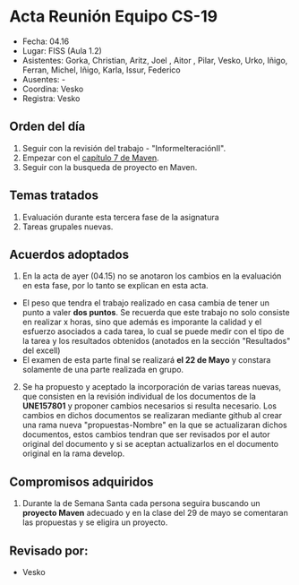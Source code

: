 # Acta Reunión Equipo CS-19

- Fecha: 04.16
- Lugar: FISS (Aula 1.2)
- Asistentes: Gorka, Christian, Aritz, Joel , Aitor , Pilar, Vesko, Urko, Iñigo, Ferran, Michel, Iñigo, Karla, Issur, Federico
- Ausentes: -
- Coordina: Vesko
- Registra: Vesko

## Orden del día
1. Seguir con la revisión del trabajo - "InformeIteraciónII".
2. Empezar con el [capítulo 7 de Maven](https://books.sonatype.com/mvnex-book/reference/multimodule-web-spring.html).
3. Seguir con la busqueda de proyecto en Maven.

## Temas tratados
1. Evaluación durante esta tercera fase de la asignatura
2. Tareas grupales nuevas.

## Acuerdos adoptados
1. En la acta de ayer (04.15) no se anotaron los cambios en la evaluación en esta fase, por lo tanto se explican en esta       acta. 
+ El peso que tendra el trabajo realizado en casa cambia de tener un punto a valer **dos puntos**. Se recuerda que este trabajo no solo consiste en realizar x horas, sino que además es imporante la calidad y el esfuerzo asociados a cada tarea, lo cual se puede medir con el tipo de la tarea y los resultados obtenidos (anotados en la sección "Resultados" del excell)
+ El examen de esta parte final se realizará **el 22 de Mayo** y constara solamente de una parte realizada en grupo.

2. Se ha propuesto y aceptado la incorporación de varias tareas nuevas, que consisten en la revisión individual de los documentos de la **UNE157801** y proponer cambios necesarios si resulta necesario. Los cambios en dichos documentos se realizaran mediante github al crear una rama nueva "propuestas-Nombre" en la que se actualizaran dichos documentos, estos cambios tendran que ser revisados por el autor original del documento y si se aceptan actualizarlos en el documento original en la rama develop.

## Compromisos adquiridos
1. Durante la de Semana Santa cada persona seguira buscando un **proyecto Maven** adecuado y en la clase del 29 de mayo se comentaran las propuestas y se eligira un proyecto.

## Revisado por:
- Vesko


